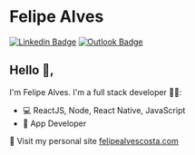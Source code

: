 # Felipe Alves 
[![Linkedin Badge](https://img.shields.io/badge/-FelipeAlves-blue?style=flat-square&logo=Linkedin&logoColor=white&link=https://www.linkedin.com/in/felipealvesdacosta/)](https://www.linkedin.com/in/felipealvesdacosta/) 
[![Outlook Badge](https://img.shields.io/badge/-felipealvescosta@live.com-blue?style=flat-square&logo=Microsoft-Outlook&logoColor=white&link=mailto:felipealvescosta@live.com)](mailto:felipealvescosta@live.com)

## Hello 👋, 
I'm Felipe Alves.
I'm a full stack developer 👨‍💻:

- 💻   ReactJS, Node, React Native, JavaScript
- 📱 App Developer  


🚀 Visit my personal site [felipealvescosta.com](https://felipealvescosta.com)
